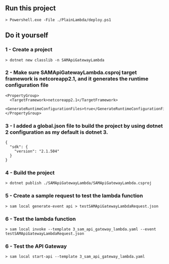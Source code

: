 ## Run this project
```
> Powershell.exe -File ./PlainLambda/deploy.ps1
```

## Do it yourself
### 1 - Create a project
```
> dotnet new classlib -n SAMApiGatewayLambda
```

### 2 - Make sure SAMApiGatewayLambda.csproj target framework is netcoreapp2.1, and it generates the runtime configuration file
```
<PropertyGroup>
  <TargetFramework>netcoreapp2.1</TargetFramework>
  <GenerateRuntimeConfigurationFiles>true</GenerateRuntimeConfigurationFiles>
</PropertyGroup>
```

### 3 - I added a global.json file to build the project by using dotnet 2 configuration as my default is dotnet 3.
```
{
  "sdk": {
    "version": "2.1.504"
  }
}
```

### 4 - Build the project
```
> dotnet publish ./SAMApiGatewayLambda/SAMApiGatewayLambda.csproj
```

### 5 - Create a sample request to test the lambda function
```
> sam local generate-event api > testSAMApiGatewayLambdaRequest.json
```

### 6 - Test the lambda function
```
> sam local invoke --template 3_sam_api_gateway_lambda.yaml --event testSAMApiGatewayLambdaRequest.json
```

### 6 - Test the API Gateway
```
> sam local start-api --template 3_sam_api_gateway_lambda.yaml
```